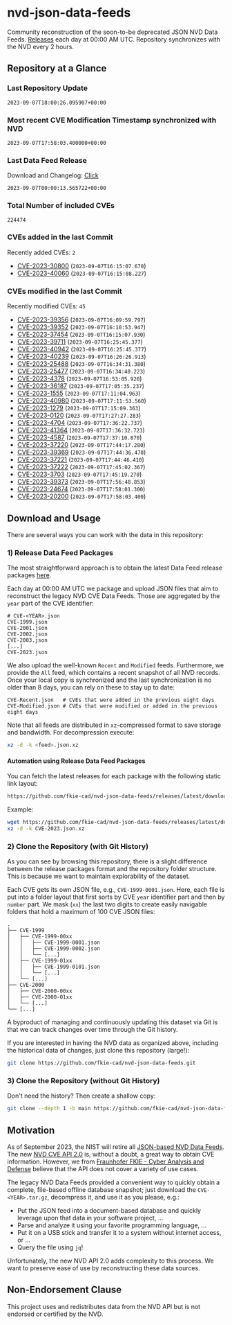 # nvd-json-data-feeds

Community reconstruction of the soon-to-be deprecated JSON NVD Data Feeds. 
[Releases](https://github.com/fkie-cad/nvd-json-data-feeds/releases/latest) each day at 00:00 AM UTC.
Repository synchronizes with the NVD every 2 hours.

## Repository at a Glance

### Last Repository Update

```plain
2023-09-07T18:00:26.095907+00:00
```

### Most recent CVE Modification Timestamp synchronized with NVD

```plain
2023-09-07T17:58:03.400000+00:00
```

### Last Data Feed Release

Download and Changelog: [Click](https://github.com/fkie-cad/nvd-json-data-feeds/releases/latest)

```plain
2023-09-07T00:00:13.565722+00:00
```

### Total Number of included CVEs

```plain
224474
```

### CVEs added in the last Commit

Recently added CVEs: `2`

* [CVE-2023-30800](CVE-2023/CVE-2023-308xx/CVE-2023-30800.json) (`2023-09-07T16:15:07.670`)
* [CVE-2023-40060](CVE-2023/CVE-2023-400xx/CVE-2023-40060.json) (`2023-09-07T16:15:08.227`)


### CVEs modified in the last Commit

Recently modified CVEs: `45`

* [CVE-2023-39356](CVE-2023/CVE-2023-393xx/CVE-2023-39356.json) (`2023-09-07T16:09:59.797`)
* [CVE-2023-39352](CVE-2023/CVE-2023-393xx/CVE-2023-39352.json) (`2023-09-07T16:10:53.947`)
* [CVE-2023-37454](CVE-2023/CVE-2023-374xx/CVE-2023-37454.json) (`2023-09-07T16:15:07.930`)
* [CVE-2023-39711](CVE-2023/CVE-2023-397xx/CVE-2023-39711.json) (`2023-09-07T16:25:45.377`)
* [CVE-2023-40942](CVE-2023/CVE-2023-409xx/CVE-2023-40942.json) (`2023-09-07T16:25:45.377`)
* [CVE-2023-40239](CVE-2023/CVE-2023-402xx/CVE-2023-40239.json) (`2023-09-07T16:26:26.913`)
* [CVE-2023-25488](CVE-2023/CVE-2023-254xx/CVE-2023-25488.json) (`2023-09-07T16:34:31.380`)
* [CVE-2023-25477](CVE-2023/CVE-2023-254xx/CVE-2023-25477.json) (`2023-09-07T16:34:40.223`)
* [CVE-2023-4378](CVE-2023/CVE-2023-43xx/CVE-2023-4378.json) (`2023-09-07T16:53:05.920`)
* [CVE-2023-36187](CVE-2023/CVE-2023-361xx/CVE-2023-36187.json) (`2023-09-07T17:05:35.237`)
* [CVE-2023-1555](CVE-2023/CVE-2023-15xx/CVE-2023-1555.json) (`2023-09-07T17:11:04.963`)
* [CVE-2023-40980](CVE-2023/CVE-2023-409xx/CVE-2023-40980.json) (`2023-09-07T17:11:53.560`)
* [CVE-2023-1279](CVE-2023/CVE-2023-12xx/CVE-2023-1279.json) (`2023-09-07T17:15:09.363`)
* [CVE-2023-0120](CVE-2023/CVE-2023-01xx/CVE-2023-0120.json) (`2023-09-07T17:27:27.283`)
* [CVE-2023-4704](CVE-2023/CVE-2023-47xx/CVE-2023-4704.json) (`2023-09-07T17:36:22.737`)
* [CVE-2023-41364](CVE-2023/CVE-2023-413xx/CVE-2023-41364.json) (`2023-09-07T17:36:32.723`)
* [CVE-2023-4587](CVE-2023/CVE-2023-45xx/CVE-2023-4587.json) (`2023-09-07T17:37:10.870`)
* [CVE-2023-37220](CVE-2023/CVE-2023-372xx/CVE-2023-37220.json) (`2023-09-07T17:44:17.280`)
* [CVE-2023-39369](CVE-2023/CVE-2023-393xx/CVE-2023-39369.json) (`2023-09-07T17:44:36.470`)
* [CVE-2023-37221](CVE-2023/CVE-2023-372xx/CVE-2023-37221.json) (`2023-09-07T17:44:46.410`)
* [CVE-2023-37222](CVE-2023/CVE-2023-372xx/CVE-2023-37222.json) (`2023-09-07T17:45:02.367`)
* [CVE-2023-3703](CVE-2023/CVE-2023-37xx/CVE-2023-3703.json) (`2023-09-07T17:45:19.270`)
* [CVE-2023-39373](CVE-2023/CVE-2023-393xx/CVE-2023-39373.json) (`2023-09-07T17:56:48.853`)
* [CVE-2023-24674](CVE-2023/CVE-2023-246xx/CVE-2023-24674.json) (`2023-09-07T17:58:01.300`)
* [CVE-2023-20200](CVE-2023/CVE-2023-202xx/CVE-2023-20200.json) (`2023-09-07T17:58:03.400`)


## Download and Usage

There are several ways you can work with the data in this repository:

### 1) Release Data Feed Packages

The most straightforward approach is to obtain the latest Data Feed release packages [here](https://github.com/fkie-cad/nvd-json-data-feeds/releases/latest).

Each day at 00:00 AM UTC we package and upload JSON files that aim to reconstruct the legacy NVD CVE Data Feeds.
Those are aggregated by the `year` part of the CVE identifier:

```
# CVE-<YEAR>.json
CVE-1999.json
CVE-2001.json
CVE-2002.json
CVE-2003.json
[...]
CVE-2023.json
```

We also upload the well-known `Recent` and `Modified` feeds.
Furthermore, we provide the `All` feed, which contains a recent snapshot of all NVD records.
Once your local copy is synchronized and the last synchronization is no older than 8 days, you can rely on these to stay up to date:

```plain
CVE-Recent.json   # CVEs that were added in the previous eight days
CVE-Modified.json # CVEs that were modified or added in the previous eight days
```

Note that all feeds are distributed in `xz`-compressed format to save storage and bandwidth.
For decompression execute:

```sh
xz -d -k <feed>.json.xz
```


#### Automation using Release Data Feed Packages

You can fetch the latest releases for each package with the following static link layout:

```sh
https://github.com/fkie-cad/nvd-json-data-feeds/releases/latest/download/CVE-<YEAR>.json.xz
```

Example:

```sh
wget https://github.com/fkie-cad/nvd-json-data-feeds/releases/latest/download/CVE-2023.json.xz
xz -d -k CVE-2023.json.xz
```

### 2) Clone the Repository (with Git History)

As you can see by browsing this repository, there is a slight difference between the release packages format and the repository folder structure.
This is because we want to maintain explorability of the dataset.

Each CVE gets its own JSON file, e.g., `CVE-1999-0001.json`.
Here, each file is put into a folder layout that first sorts by CVE `year` identifier part and then by `number` part.
We mask (`xx`) the last two digits to create easily navigable folders that hold a maximum of 100 CVE JSON files:

```plain
.
├── CVE-1999
│   ├── CVE-1999-00xx
│   │   ├── CVE-1999-0001.json
│   │   ├── CVE-1999-0002.json
│   │   └── [...]
│   ├── CVE-1999-01xx
│   │   ├── CVE-1999-0101.json
│   │   └── [...]
│   └── [...]
├── CVE-2000
│   ├── CVE-2000-00xx
│   ├── CVE-2000-01xx
│   └── [...]
└── [...]
```

A byproduct of managing and continuously updating this dataset via Git is that we can track changes over time through the Git history.

If you are interested in having the NVD data as organized above, including the historical data of changes, just clone this repository (large!):

```sh
git clone https://github.com/fkie-cad/nvd-json-data-feeds.git
```

### 3) Clone the Repository (without Git History)

Don't need the history? Then create a shallow copy:

```sh
git clone --depth 1 -b main https://github.com/fkie-cad/nvd-json-data-feeds.git
```

## Motivation

As of September 2023, the NIST will retire all [JSON-based NVD Data Feeds](https://nvd.nist.gov/vuln/data-feeds#divRetirementBanner-1).
The new [NVD CVE API 2.0](https://nvd.nist.gov/developers/vulnerabilities) is, without a doubt, a great way to obtain CVE information.
However, we from [Fraunhofer FKIE - Cyber Analysis and Defense](https://www.fkie.fraunhofer.de/en/departments/cad.html) believe that the API does not cover a variety of use cases.

The legacy NVD Data Feeds provided a convenient way to quickly obtain a complete, file-based offline database snapshot; just download the `CVE-<YEAR>.tar.gz`, decompress it, and use it as you please, e.g.:

* Put the JSON feed into a document-based database and quickly leverage upon that data in your software project, ...
* Parse and analyze it using your favorite programming language, ...
* Put it on a USB stick and transfer it to a system without internet access, or ...
* Query the file using `jq`!

Unfortunately, the new NVD API 2.0 adds complexity to this process.
We want to preserve ease of use by reconstructing these data sources.

## Non-Endorsement Clause

This project uses and redistributes data from the NVD API but is not endorsed or certified by the NVD.